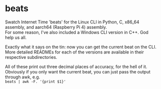 # beats
Swatch Internet Time 'beats' for the Linux CLI in Python, C, x86_64 assembly, and aarch64 (Raspberry Pi 4) assembly.  
For some reason, I've also included a Windows CLI version in C++. God help us all.  

Exactly what it says on the tin: now you can get the current beat on the CLI.  
More detailed READMEs for each of the versions are available in their respective subdirectories.

All of these print out three decimal places of accuracy, for the hell of it.  
Obviously if you only want the current beat, you can just pass the output through awk, e.g.  
`beats | awk -F. '{print $1}'`
